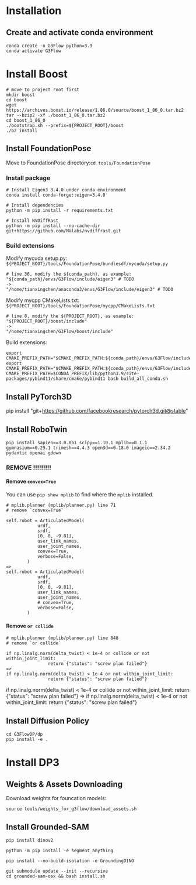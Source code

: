 # Installation
## Create and activate conda environment
```
conda create -n G3Flow python=3.9
conda activate G3Flow
```

# Install Boost
```
# move to project root first
mkdir boost
cd boost
wget https://archives.boost.io/release/1.86.0/source/boost_1_86_0.tar.bz2
tar --bzip2 -xf ./boost_1_86_0.tar.bz2
cd boost_1_86_0
./bootstrap.sh --prefix=${PROJECT_ROOT}/boost
./b2 install
```

## Install FoundationPose
Move to FoundationPose directory:`cd tools/FoundationPose`
### Install package
```
# Install Eigen3 3.4.0 under conda environment
conda install conda-forge::eigen=3.4.0

# Install dependencies
python -m pip install -r requirements.txt

# Install NVDiffRast
python -m pip install --no-cache-dir git+https://github.com/NVlabs/nvdiffrast.git
```

### Build extensions
Modify mycuda setup.py: `${PROJECT_ROOT}/tools/FoundationPose/bundlesdf/mycuda/setup.py`
```
# line 36, modify the ${conda_path}, as example:
"${conda_path}/envs/G3Flow/include/eigen3" # TODO
->
"/home/tianxingchen/anaconda3/envs/G3Flow/include/eigen3" # TODO
```

Modify mycpp CMakeLists.txt: `${PROJECT_ROOT}/tools/FoundationPose/mycpp/CMakeLists.txt`
```
# line 8, modify the ${PROJECT_ROOT}, as example:
"${PROJECT_ROOT}/boost/include"
->
"/home/tianxingchen/G3Flow/boost/include"
```

Build extensions:
```
export CMAKE_PREFIX_PATH="$CMAKE_PREFIX_PATH:${conda_path}/envs/G3Flow/include/eigen3"
export CMAKE_PREFIX_PATH="$CMAKE_PREFIX_PATH:${conda_path}/envs/G3Flow/include/eigen3/Eigen"
CMAKE_PREFIX_PATH=$CONDA_PREFIX/lib/python3.9/site-packages/pybind11/share/cmake/pybind11 bash build_all_conda.sh
```

## Install PyTorch3D
pip install "git+https://github.com/facebookresearch/pytorch3d.git@stable"


## Install RoboTwin
```
pip install sapien==3.0.0b1 scipy==1.10.1 mplib==0.1.1 gymnasium==0.29.1 trimesh==4.4.3 open3d==0.18.0 imageio==2.34.2 pydantic openai gdown
```

### REMOVE !!!!!!!!!
#### Remove `convex=True`
You can use `pip show mplib` to find where the `mplib` installed.
```
# mplib.planner (mplib/planner.py) line 71
# remove `convex=True`

self.robot = ArticulatedModel(
            urdf,
            srdf,
            [0, 0, -9.81],
            user_link_names,
            user_joint_names,
            convex=True,
            verbose=False,
        )
=> 
self.robot = ArticulatedModel(
            urdf,
            srdf,
            [0, 0, -9.81],
            user_link_names,
            user_joint_names,
            # convex=True,
            verbose=False,
        )
```

#### Remove `or collide`
```
# mplib.planner (mplib/planner.py) line 848
# remove `or collide`

if np.linalg.norm(delta_twist) < 1e-4 or collide or not within_joint_limit:
                return {"status": "screw plan failed"}
=>
if np.linalg.norm(delta_twist) < 1e-4 or not within_joint_limit:
                return {"status": "screw plan failed"}
```

if np.linalg.norm(delta_twist) < 1e-4 or collide or not within_joint_limit:
                return {"status": "screw plan failed"}
=>
if np.linalg.norm(delta_twist) < 1e-4 or not within_joint_limit:
                return {"status": "screw plan failed"}

## Install Diffusion Policy
```
cd G3FlowDP/dp
pip install -e .
```

# Install DP3

## Weights & Assets Downloading
Download weights for founcation models:
```
source tools/weights_for_g3flow/download_assets.sh
```

## Install Grounded-SAM
```
pip install dinov2

python -m pip install -e segment_anything

pip install --no-build-isolation -e GroundingDINO

git submodule update --init --recursive
cd grounded-sam-osx && bash install.sh
```

